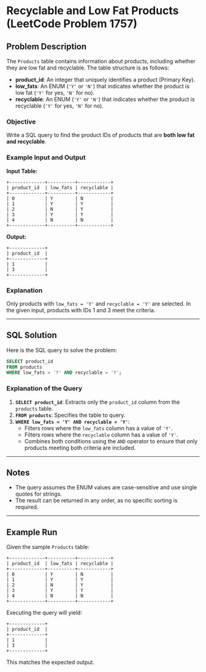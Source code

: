# Recyclable and Low Fat Products (LeetCode Problem 1757)

## Problem Description
The `Products` table contains information about products, including whether they are low fat and recyclable. The table structure is as follows:

- **product_id**: An integer that uniquely identifies a product (Primary Key).
- **low_fats**: An ENUM (`'Y'` or `'N'`) that indicates whether the product is low fat (`'Y'` for yes, `'N'` for no).
- **recyclable**: An ENUM (`'Y'` or `'N'`) that indicates whether the product is recyclable (`'Y'` for yes, `'N'` for no).

### Objective
Write a SQL query to find the product IDs of products that are **both low fat and recyclable**.

### Example Input and Output
**Input Table:**
```
+-------------+----------+------------+
| product_id  | low_fats | recyclable |
+-------------+----------+------------+
| 0           | Y        | N          |
| 1           | Y        | Y          |
| 2           | N        | Y          |
| 3           | Y        | Y          |
| 4           | N        | N          |
+-------------+----------+------------+
```

**Output:**
```
+-------------+
| product_id  |
+-------------+
| 1           |
| 3           |
+-------------+
```

### Explanation
Only products with `low_fats = 'Y'` and `recyclable = 'Y'` are selected. In the given input, products with IDs 1 and 3 meet the criteria.

---

## SQL Solution

Here is the SQL query to solve the problem:

```sql
SELECT product_id
FROM products
WHERE low_fats = 'Y' AND recyclable = 'Y';
```

### Explanation of the Query
1. **`SELECT product_id`**: Extracts only the `product_id` column from the `products` table.
2. **`FROM products`**: Specifies the table to query.
3. **`WHERE low_fats = 'Y' AND recyclable = 'Y'`**:
   - Filters rows where the `low_fats` column has a value of `'Y'`.
   - Filters rows where the `recyclable` column has a value of `'Y'`.
   - Combines both conditions using the `AND` operator to ensure that only products meeting both criteria are included.

---

## Notes
- The query assumes the ENUM values are case-sensitive and use single quotes for strings.
- The result can be returned in any order, as no specific sorting is required.

---

## Example Run
Given the sample `Products` table:
```
+-------------+----------+------------+
| product_id  | low_fats | recyclable |
+-------------+----------+------------+
| 0           | Y        | N          |
| 1           | Y        | Y          |
| 2           | N        | Y          |
| 3           | Y        | Y          |
| 4           | N        | N          |
+-------------+----------+------------+
```

Executing the query will yield:
```
+-------------+
| product_id  |
+-------------+
| 1           |
| 3           |
+-------------+
```

This matches the expected output.